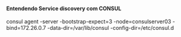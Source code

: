 #### Entendendo Service discovery com CONSUL

consul agent -server -bootstrap-expect=3 -node=consulserver03 -bind=172.26.0.7 -data-dir=/var/lib/consul -config-dir=/etc/consul.d


